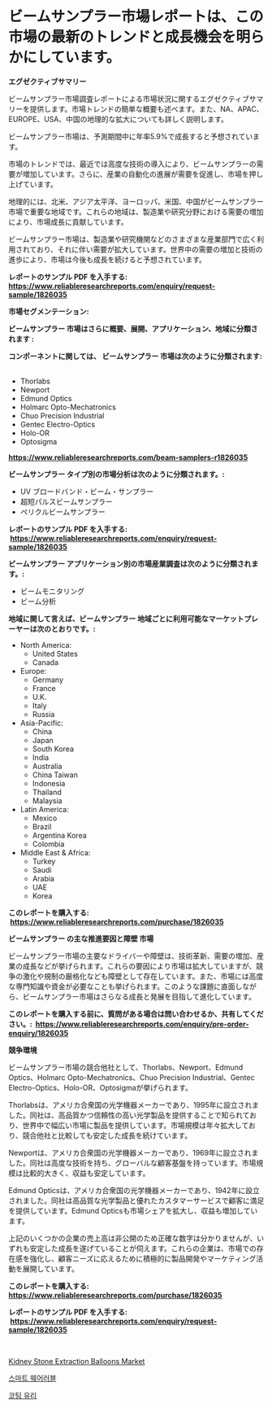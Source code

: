 <p><h1>ビームサンプラー市場レポートは、この市場の最新のトレンドと成長機会を明らかにしています。</h1></p><p><strong>エグゼクティブサマリー</strong></p>
<p><p>ビームサンプラー市場調査レポートによる市場状況に関するエグゼクティブサマリーを提供します。市場トレンドの簡単な概要も述べます。また、NA、APAC、EUROPE、USA、中国の地理的な拡大についても詳しく説明します。</p><p>ビームサンプラー市場は、予測期間中に年率5.9%で成長すると予想されています。</p><p>市場のトレンドでは、最近では高度な技術の導入により、ビームサンプラーの需要が増加しています。さらに、産業の自動化の進展が需要を促進し、市場を押し上げています。</p><p>地理的には、北米、アジア太平洋、ヨーロッパ、米国、中国がビームサンプラー市場で重要な地域です。これらの地域は、製造業や研究分野における需要の増加により、市場成長に貢献しています。</p><p>ビームサンプラー市場は、製造業や研究機関などのさまざまな産業部門で広く利用されており、それに伴い需要が拡大しています。世界中の需要の増加と技術の進歩により、市場は今後も成長を続けると予想されています。</p></p>
<p><strong>レポートのサンプル PDF を入手する: <a href="https://www.reliableresearchreports.com/enquiry/request-sample/1826035">https://www.reliableresearchreports.com/enquiry/request-sample/1826035</a></strong></p>
<p><strong>市場セグメンテーション:</strong></p>
<p><strong> ビームサンプラー 市場はさらに概要、展開、アプリケーション、地域に分類されます :</strong></p>
<p><strong>コンポーネントに関しては、 ビームサンプラー 市場は次のように分類されます: &nbsp;</strong></p>
<p><ul><li>Thorlabs</li><li>Newport</li><li>Edmund Optics</li><li>Holmarc Opto-Mechatronics</li><li>Chuo Precision Industrial</li><li>Gentec Electro-Optics</li><li>Holo-OR</li><li>Optosigma</li></ul></p>
<p><strong><a href="https://www.reliableresearchreports.com/beam-samplers-r1826035">https://www.reliableresearchreports.com/beam-samplers-r1826035</a></strong></p>
<p><strong> ビームサンプラー タイプ別の市場分析は次のように分類されます。:</strong></p>
<p><ul><li>UV ブロードバンド・ビーム・サンプラー</li><li>超短パルスビームサンプラー</li><li>ペリクルビームサンプラー</li></ul></p>
<p><strong>レポートのサンプル PDF を入手する: &nbsp;<a href="https://www.reliableresearchreports.com/enquiry/request-sample/1826035">https://www.reliableresearchreports.com/enquiry/request-sample/1826035</a></strong></p>
<p><strong> ビームサンプラー アプリケーション別の市場産業調査は次のように分類されます。:</strong></p>
<p><ul><li>ビームモニタリング</li><li>ビーム分析</li></ul></p>
<p><strong>地域に関して言えば、ビームサンプラー 地域ごとに利用可能なマーケットプレーヤーは次のとおりです。:</strong></p>
<p><ul>
    <li>
        North America:
        <ul>
            <li>United States</li>
            <li>Canada</li>
        </ul>
    </li>
    <li>
        Europe:
        <ul>
            <li>Germany</li>
            <li>France</li>
            <li>U.K.</li>
            <li>Italy</li>
            <li>Russia</li>
        </ul>
    </li>
    <li>
        Asia-Pacific:
        <ul>
            <li>China</li>
            <li>Japan</li>
            <li>South Korea</li>
            <li>India</li>
            <li>Australia</li>
            <li>China Taiwan</li>
            <li>Indonesia</li>
            <li>Thailand</li>
            <li>Malaysia</li>
        </ul>
    </li>
    <li>
        Latin America:
        <ul>
            <li>Mexico</li>
            <li>Brazil</li>
            <li>Argentina Korea</li>
            <li>Colombia</li>
        </ul>
    </li>
    <li>
        Middle East & Africa:
        <ul>
            <li>Turkey</li>
            <li>Saudi</li>
            <li>Arabia</li>
            <li>UAE</li>
            <li>Korea</li>
        </ul>
    </li>
    </ul></p>
<p><strong>このレポートを購入する: &nbsp;<a href="https://www.reliableresearchreports.com/purchase/1826035">https://www.reliableresearchreports.com/purchase/1826035</a></strong></p>
<p><strong>ビームサンプラー の主な推進要因と障壁 市場</strong></p>
<p><p>ビームサンプラー市場の主要なドライバーや障壁は、技術革新、需要の増加、産業の成長などが挙げられます。これらの要因により市場は拡大していますが、競争の激化や規制の厳格化なども障壁として存在しています。また、市場には高度な専門知識や資金が必要なことも挙げられます。このような課題に直面しながら、ビームサンプラー市場はさらなる成長と発展を目指して進化しています。</p></p>
<p><strong>このレポートを購入する前に、質問がある場合は問い合わせるか、共有してください。:&nbsp; <a href="https://www.reliableresearchreports.com/enquiry/pre-order-enquiry/1826035">https://www.reliableresearchreports.com/enquiry/pre-order-enquiry/1826035</a></strong></p>
<p><strong>競争環境</strong></p>
<p><p>ビームサンプラー市場の競合他社として、Thorlabs、Newport、Edmund Optics、Holmarc Opto-Mechatronics、Chuo Precision Industrial、Gentec Electro-Optics、Holo-OR、Optosigmaが挙げられます。</p><p>Thorlabsは、アメリカ合衆国の光学機器メーカーであり、1995年に設立されました。同社は、高品質かつ信頼性の高い光学製品を提供することで知られており、世界中で幅広い市場に製品を提供しています。市場規模は年々拡大しており、競合他社と比較しても安定した成長を続けています。</p><p>Newportは、アメリカ合衆国の光学機器メーカーであり、1969年に設立されました。同社は高度な技術を持ち、グローバルな顧客基盤を持っています。市場規模は比較的大きく、収益も安定しています。</p><p>Edmund Opticsは、アメリカ合衆国の光学機器メーカーであり、1942年に設立されました。同社は高品質な光学製品と優れたカスタマーサービスで顧客に満足を提供しています。Edmund Opticsも市場シェアを拡大し、収益も増加しています。</p><p>上記のいくつかの企業の売上高は非公開のため正確な数字は分かりませんが、いずれも安定した成長を遂げていることが伺えます。これらの企業は、市場での存在感を強化し、顧客ニーズに応えるために積極的に製品開発やマーケティング活動を展開しています。</p></p>
<p><strong>このレポートを購入する: &nbsp; <a href="https://www.reliableresearchreports.com/purchase/1826035">https://www.reliableresearchreports.com/purchase/1826035</a></strong></p>
<p><strong>レポートのサンプル PDF を入手する: &nbsp;<a href="https://www.reliableresearchreports.com/enquiry/request-sample/1826035">https://www.reliableresearchreports.com/enquiry/request-sample/1826035</a></strong><strong></strong></p>
<p>&nbsp;</p>
<p><p><a href="https://circular-yam-9b9.notion.site/Kidney-Stone-Extraction-Balloons-Market-Report-Reveals-the-Latest-Trends-And-Growth-Opportunities-of-d61b245c4d8f4eabb49eff4ffcbbb909">Kidney Stone Extraction Balloons Market</a></p><p><a href="https://medium.com/@desmondmraz12023/quot-%EC%8A%A4%EB%A7%88%ED%8A%B8-%EC%9B%A8%EC%96%B4%EB%9F%AC%EB%B8%94-%EC%8B%9C%EC%9E%A5-%EC%8B%9C%EC%9E%A5-cagr-%EC%8B%9C%EC%9E%A5-%ED%8A%B8%EB%A0%8C%EB%93%9C-%EB%B0%8F-%EC%84%B1%EC%9E%A5-%EC%A0%84%EB%9E%B5%EC%97%90-%EB%8C%80%ED%95%9C-%ED%86%B5%EC%B0%B0%EB%A0%A5-quot-661fbbb50182">스마트 웨어러블</a></p><p><a href="https://medium.com/@pyscho67867/%EC%BD%94%ED%8C%85-%EC%9C%A0%EB%A6%AC-%EC%8B%9C%EC%9E%A5-%EB%B6%84%EC%84%9D-%EC%97%B0%ED%8F%89%EA%B7%A0-%EC%84%B1%EC%9E%A5%EC%9C%A8-%EC%8B%9C%EC%9E%A5-%EC%84%B8%EB%B6%84%ED%99%94-%EB%B0%8F-%EA%B8%80%EB%A1%9C%EB%B2%8C-%EC%82%B0%EC%97%85-%EA%B0%9C%EC%9A%94-ec21d59a0f51">코팅 유리</a></p></p>